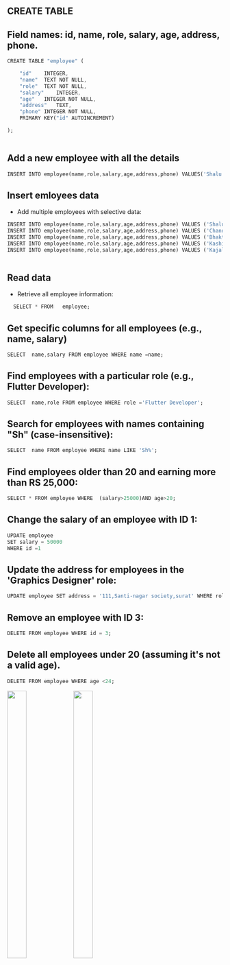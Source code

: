 
## CREATE TABLE
## Field names: id, name, role, salary, age, address, phone.
```dart
CREATE TABLE "employee" (

	"id"	INTEGER,
	"name"	TEXT NOT NULL,
	"role"	TEXT NOT NULL,
	"salary"	INTEGER,
	"age"	INTEGER NOT NULL,
	"address"	TEXT,
	"phone"	INTEGER NOT NULL,
	PRIMARY KEY("id" AUTOINCREMENT)

);
 
``` 

## Add a new employee with all the details
```dart
INSERT INTO employee(name,role,salary,age,address,phone) VALUES('Shalu Sharma','Sales',35000,18,'ParvatGam,Surat,',63524178394);
```
## Insert emloyees data
- Add multiple employees with selective data:
```dart
INSERT INTO employee(name,role,salary,age,address,phone) VALUES ('Shalu Sharma','Flutter Developer',45000,20,'50,kamala ba garden society,surat',9852993459);
INSERT INTO employee(name,role,salary,age,address,phone) VALUES ('Chandani Shukla','Grahpics Designer',500000,24,'148,Santi-nagar society,surat',6352193428);
INSERT INTO employee(name,role,salary,age,address,phone) VALUES ('Bhakti Kadam','FullStack Develoer',400000,28,'167,Shree ji society,surat',9152112410);
INSERT INTO employee(name,role,salary,age,address,phone) VALUES ('Kashish Gupta','Ui-Ux Designer',30000,30,'100,Parvat Gam,surat',7852193459);
INSERT INTO employee(name,role,salary,age,address,phone) VALUES ('Kajal Sharma','Website Developer',35000,25,'150,ShivDarshan society,surat',9252193416);
 
``` 

## Read data
- Retrieve all employee information:
```dart
  SELECT * FROM   employee;
```
## Get specific columns for all employees (e.g., name, salary)
```dart
SELECT  name,salary FROM employee WHERE name =name;
```
## Find employees with a particular role (e.g., Flutter Developer):
```dart
SELECT  name,role FROM employee WHERE role ='Flutter Developer';
```

## Search for employees with names containing "Sh" (case-insensitive):

```dart
SELECT  name FROM employee WHERE name LIKE 'Sh%';
```
## Find employees older than 20 and earning more than RS 25,000:

```dart
SELECT * FROM employee WHERE  (salary>25000)AND age>20;
```
## Change the salary of an employee with ID 1:

```dart
UPDATE employee
SET salary = 50000
WHERE id =1
```
## Update the address for employees in the 'Graphics Designer' role:

```dart
UPDATE employee SET address = '111,Santi-nagar society,surat' WHERE role  = 'Graphics Designer';
```

## Remove an employee with ID 3:
```dart
DELETE FROM employee WHERE id = 3;
```

## Delete all employees under 20 (assuming it's not a valid age).

```dart
DELETE FROM employee WHERE age <24;
```
<img src  = "https://github.com/user-attachments/assets/08bbbf64-6a8d-4607-ac53-7d589fd9370f" height=40%  width=30%>

<img src  = "https://github.com/user-attachments/assets/fb54552d-22b8-4f75-a83f-88c581276b67" height=40%  width=30%>


